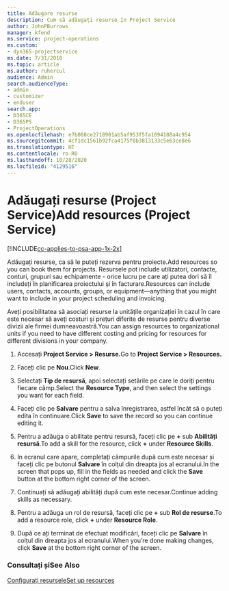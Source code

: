 ```yaml
---
title: Adăugare resurse
description: Cum să adăugați resurse în Project Service
author: JohnPBurrows
manager: kfend
ms.service: project-operations
ms.custom:
- dyn365-projectservice
ms.date: 7/31/2018
ms.topic: article
ms.author: ruhercul
audience: Admin
search.audienceType:
- admin
- customizer
- enduser
search.app:
- D365CE
- D365PS
- ProjectOperations
ms.openlocfilehash: e7b088ce2718901ab5af953f5fa1094188a4c954
ms.sourcegitcommit: 4cf1dc1561b92fca4175f0b3813133c5e63ce8e6
ms.translationtype: HT
ms.contentlocale: ro-RO
ms.lasthandoff: 10/28/2020
ms.locfileid: "4129516"
---
```

# <a name="add-resources-project-service"></a><span data-ttu-id="b73d2-103">Adăugați resurse (Project Service)</span><span class="sxs-lookup"><span data-stu-id="b73d2-103">Add resources (Project Service)</span></span>

[!INCLUDE[cc-applies-to-psa-app-1x-2x](../includes/cc-applies-to-psa-app-1x-2x.md)]

<span data-ttu-id="b73d2-104">Adăugați resurse, ca să le puteți rezerva pentru proiecte.</span><span class="sxs-lookup"><span data-stu-id="b73d2-104">Add resources so you can book them for projects.</span></span> <span data-ttu-id="b73d2-105">Resursele pot include utilizatori, contacte, conturi, grupuri sau echipamente - orice lucru pe care ați putea dori să îl includeți în planificarea proiectului și în facturare.</span><span class="sxs-lookup"><span data-stu-id="b73d2-105">Resources can include users, contacts, accounts, groups, or equipment—anything that you might want to include in your project scheduling and invoicing.</span></span>  
  
<span data-ttu-id="b73d2-106">Aveți posibilitatea să asociați resurse la unitățile organizației în cazul în care este necesar să aveți costuri și prețuri diferite de resurse pentru diverse divizii ale firmei dumneavoastră.</span><span class="sxs-lookup"><span data-stu-id="b73d2-106">You can assign resources to organizational units if you need to have different costing and pricing for resources for different divisions in your company.</span></span>  
  
1.  <span data-ttu-id="b73d2-107">Accesați **Project Service > Resurse.**</span><span class="sxs-lookup"><span data-stu-id="b73d2-107">Go to **Project Service > Resources.**</span></span>  
  
2.  <span data-ttu-id="b73d2-108">Faceți clic pe **Nou**.</span><span class="sxs-lookup"><span data-stu-id="b73d2-108">Click **New**.</span></span>  
  
3.  <span data-ttu-id="b73d2-109">Selectați **Tip de resursă**, apoi selectați setările pe care le doriți pentru fiecare câmp.</span><span class="sxs-lookup"><span data-stu-id="b73d2-109">Select the **Resource Type**, and then select the settings you want for each field.</span></span>  
  
4.  <span data-ttu-id="b73d2-110">Faceți clic pe **Salvare** pentru a salva înregistrarea, astfel încât să o puteți edita în continuare.</span><span class="sxs-lookup"><span data-stu-id="b73d2-110">Click **Save** to save the record so you can continue editing it.</span></span>  
  
5.  <span data-ttu-id="b73d2-111">Pentru a adăuga o abilitate pentru resursă, faceți clic pe **+** sub **Abilități resursă**.</span><span class="sxs-lookup"><span data-stu-id="b73d2-111">To add a skill for the resource, click **+** under **Resource Skills**.</span></span>  
  
6.  <span data-ttu-id="b73d2-112">In ecranul care apare, completați câmpurile după cum este necesar și faceți clic pe butonul **Salvare** în colțul din dreapta jos al ecranului.</span><span class="sxs-lookup"><span data-stu-id="b73d2-112">In the screen that pops up, fill in the fields as needed and click the **Save** button at the bottom right corner of the screen.</span></span>  
  
7.  <span data-ttu-id="b73d2-113">Continuați să adăugați abilități după cum este necesar.</span><span class="sxs-lookup"><span data-stu-id="b73d2-113">Continue adding skills as necessary.</span></span>  
  
8.  <span data-ttu-id="b73d2-114">Pentru a adăuga un rol de resursă, faceți clic pe **+** sub **Rol de resurse**.</span><span class="sxs-lookup"><span data-stu-id="b73d2-114">To add a resource role, click **+** under **Resource Role**.</span></span>  
  
9. <span data-ttu-id="b73d2-115">După ce ați terminat de efectuat modificări, faceți clic pe **Salvare** în colțul din dreapta jos al ecranului.</span><span class="sxs-lookup"><span data-stu-id="b73d2-115">When you’re done making changes, click **Save** at the bottom right corner of the screen.</span></span>  
  
### <a name="see-also"></a><span data-ttu-id="b73d2-116">Consultați și</span><span class="sxs-lookup"><span data-stu-id="b73d2-116">See Also</span></span>  
 [<span data-ttu-id="b73d2-117">Configurați resursele</span><span class="sxs-lookup"><span data-stu-id="b73d2-117">Set up resources</span></span>](../psa/set-up-resources.md)
